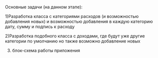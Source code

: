 Основные задачи (на данном этапе):

1)Разработка класса с категориями расходов (и возможностью добавления новых) и возможностью добавления в каждую категорию дату, сумму и подпись к расходу

2)Разработка подобного класса с доходами, где будут уже другие категории по умолчанию но также возможно добавление новых

3) блок-схема работы приложения 
